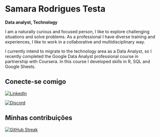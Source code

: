 # **Samara Rodrigues Testa**
**Data analyst, Technology**

I am a naturally curious and focused person, I like to explore challenging situations and solve problems. As a professional I have diverse training and experiences, I like to work in a collaborative and multidisciplinary way.

I currently intend to migrate to the technology area as a Data Analyst, so I recently completed the Google Data Analyst professional course in partnership with Coursera. In this course I developed skills in R, SQL and Google Sheets.




## Conecte-se comigo 
[![LinkedIn](https://img.shields.io/badge/LinkedIn-000?style=for-the-badge&logo=linkedin&logoColor=0E76A8)](https://www.linkedin.com/in/samaratesta)

[![Discord](https://img.shields.io/badge/Discord-000?style=for-the-badge&logo=discord)](https://www.discord.com/in/samaratesta)



## Minhas contribuições

[![GitHub Streak](https://streak-stats.demolab.com/?user=SamaraTesta&theme=bear&background=000&border=30A3DC&dates=FFF)](https://git.io/streak-stats)
